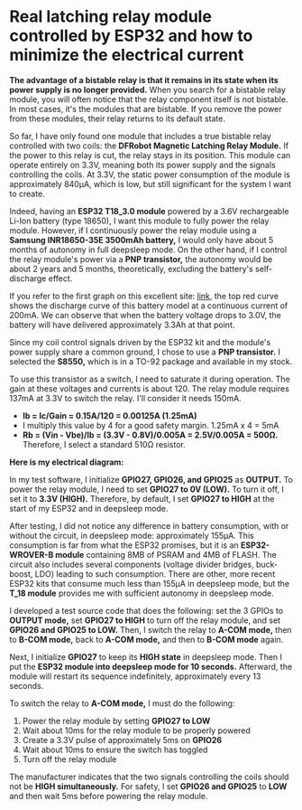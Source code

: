# Real latching relay module controlled by ESP32 and how to minimize the electrical current
**The advantage of a bistable relay is that it remains in its state when its power supply is no longer provided.** When you search for a bistable relay module, you will often notice that the relay component itself is not bistable. In most cases, it's the modules that are bistable. If you remove the power from these modules, their relay returns to its default state.

So far, I have only found one module that includes a true bistable relay controlled with two coils: the **DFRobot Magnetic Latching Relay Module.** If the power to this relay is cut, the relay stays in its position. This module can operate entirely on 3.3V, meaning both its power supply and the signals controlling the coils. At 3.3V, the static power consumption of the module is approximately 840µA, which is low, but still significant for the system I want to create. 

Indeed, having an **ESP32 T18_3.0 module** powered by a 3.6V rechargeable Li-Ion battery (type 18650), I want this module to fully power the relay module. However, if I continuously power the relay module using a **Samsung INR18650-35E 3500mAh battery,** I would only have about 5 months of autonomy in full deepsleep mode. On the other hand, if I control the relay module's power via a **PNP transistor,** the autonomy would be about 2 years and 5 months, theoretically, excluding the battery's self-discharge effect. 

If you refer to the first graph on this excellent site: [link](https://lygte-info.dk/review/batteries2012/Samsung%20INR18650-35E%203500mAh%20%28Pink%29%20UK.html), the top red curve shows the discharge curve of this battery model at a continuous current of 200mA. We can observe that when the battery voltage drops to 3.0V, the battery will have delivered approximately 3.3Ah at that point.

Since my coil control signals driven by the ESP32 kit and the module's power supply share a common ground, I chose to use a **PNP transistor.** I selected the **S8550,** which is in a TO-92 package and available in my stock.

To use this transistor as a switch, I need to saturate it during operation. The gain at these voltages and currents is about 120. The relay module requires 137mA at 3.3V to switch the relay. I'll consider it needs 150mA.
- **Ib = Ic/Gain = 0.15A/120 = 0.00125A (1.25mA)**
- I multiply this value by 4 for a good safety margin. 1.25mA x 4 = 5mA
- **Rb = (Vin - Vbe)/Ib = (3.3V - 0.8V)/0.005A = 2.5V/0.005A = 500Ω.** Therefore, I select a standard 510Ω resistor.

**Here is my electrical diagram:**

In my test software, I initialize **GPIO27, GPIO26, and GPIO25** as **OUTPUT.** To power the relay module, I need to set **GPIO27 to 0V (LOW).** To turn it off, I set it to **3.3V (HIGH).** Therefore, by default, I set **GPIO27 to HIGH** at the start of my ESP32 and in deepsleep mode.

After testing, I did not notice any difference in battery consumption, with or without the circuit, in deepsleep mode: approximately 155µA. This consumption is far from what the ESP32 promises, but it is an **ESP32-WROVER-B module** containing 8MB of PSRAM and 4MB of FLASH. The circuit also includes several components (voltage divider bridges, buck-boost, LDO) leading to such consumption. There are other, more recent ESP32 kits that consume much less than 155µA in deepsleep mode, but the **T_18 module** provides me with sufficient autonomy in deepsleep mode.

I developed a test source code that does the following: set the 3 GPIOs to **OUTPUT mode,** set **GPIO27 to HIGH** to turn off the relay module, and set **GPIO26 and GPIO25 to LOW.** Then, I switch the relay to **A-COM mode,** then to **B-COM mode,** back to **A-COM mode,** and then to **B-COM mode** again. 

Next, I initialize **GPIO27** to keep its **HIGH state** in deepsleep mode. Then I put the **ESP32 module into deepsleep mode for 10 seconds.** Afterward, the module will restart its sequence indefinitely, approximately every 13 seconds.

To switch the relay to **A-COM mode,** I must do the following:
1. Power the relay module by setting **GPIO27 to LOW**
2. Wait about 10ms for the relay module to be properly powered
3. Create a 3.3V pulse of approximately 5ms on **GPIO26**
4. Wait about 10ms to ensure the switch has toggled
5. Turn off the relay module

The manufacturer indicates that the two signals controlling the coils should not be **HIGH simultaneously.** For safety, I set **GPIO26 and GPIO25** to **LOW** and then wait 5ms before powering the relay module.
